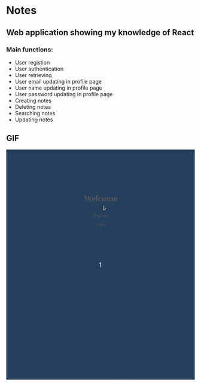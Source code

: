 # Notes

## Web application showing my knowledge of React
        
### Main functions:
* User registion 
* User authentication
* User retrieving</li>
* User email updating in profile page
* User name updating in profile page
* User password updating in profile page
* Creating notes
* Deleting notes
* Searching notes
* Updating notes
 
 ## GIF
 ![](https://github.com/evgybarabanova/notes/blob/main/stickers/app-react/public/images/gif3.gif)
